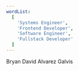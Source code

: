 ```yaml
---
wordList:
  [
    'Systems Engineer',
    'Frontend Developer',
    'Software Engineer',
    'Fullstack Developer'
  ]
---
```


Bryan David Alvarez Galvis

